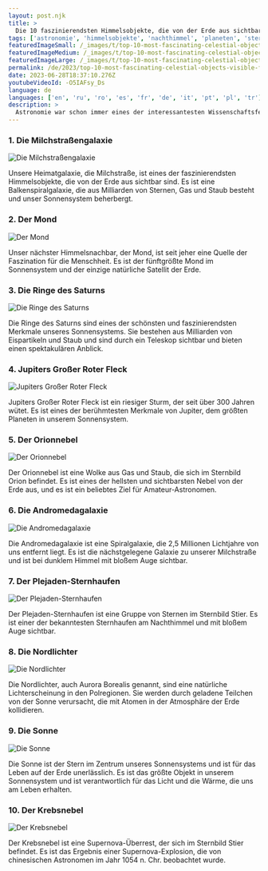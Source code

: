 ```yaml
---
layout: post.njk
title: >
  Die 10 faszinierendsten Himmelsobjekte, die von der Erde aus sichtbar sind
tags: ['astronomie', 'himmelsobjekte', 'nachthimmel', 'planeten', 'sterne']
featuredImageSmall: /_images/t/top-10-most-fascinating-celestial-objects-visible-from-earth-cover-de-small.webp
featuredImageMedium: /_images/t/top-10-most-fascinating-celestial-objects-visible-from-earth-cover-de-medium.webp
featuredImageLarge: /_images/t/top-10-most-fascinating-celestial-objects-visible-from-earth-cover-de-large.webp
permalink: /de/2023/top-10-most-fascinating-celestial-objects-visible-from-earth.html
date: 2023-06-28T18:37:10.276Z
youtubeVideoId: -O5IAFsy_Ds
language: de
languages: ['en', 'ru', 'ro', 'es', 'fr', 'de', 'it', 'pt', 'pl', 'tr']
description: >
  Astronomie war schon immer eines der interessantesten Wissenschaftsfelder, und das aus gutem Grund. Von den funkelnden Sternen am Nachthimmel bis zu den majestätischen Planeten in unserem Sonnensystem gibt es kein Mangel an faszinierenden Himmelsobjekten zu erforschen. Hier sind die Top 10 Himmelsobjekte, die Sie staunen lassen werden.
---
```


### 1. Die Milchstraßengalaxie

![Die Milchstraßengalaxie](/_images/3/39c6b64b2aae0636a087d6c38ef9a13d-medium.webp)

Unsere Heimatgalaxie, die Milchstraße, ist eines der faszinierendsten Himmelsobjekte, die von der Erde aus sichtbar sind. Es ist eine Balkenspiralgalaxie, die aus Milliarden von Sternen, Gas und Staub besteht und unser Sonnensystem beherbergt.

### 2. Der Mond

![Der Mond](/_images/5/5e4e79fb40cf307b58dffb8fde53c975-medium.webp)

Unser nächster Himmelsnachbar, der Mond, ist seit jeher eine Quelle der Faszination für die Menschheit. Es ist der fünftgrößte Mond im Sonnensystem und der einzige natürliche Satellit der Erde.

### 3. Die Ringe des Saturns

![Die Ringe des Saturns](/_images/4/4638cd87a485690168bc78a74a2cbde5-medium.webp)

Die Ringe des Saturns sind eines der schönsten und faszinierendsten Merkmale unseres Sonnensystems. Sie bestehen aus Milliarden von Eispartikeln und Staub und sind durch ein Teleskop sichtbar und bieten einen spektakulären Anblick.

### 4. Jupiters Großer Roter Fleck

![Jupiters Großer Roter Fleck](/_images/0/0e5f644498e8b7bd7443cbd2ca5746ac-medium.webp)

Jupiters Großer Roter Fleck ist ein riesiger Sturm, der seit über 300 Jahren wütet. Es ist eines der berühmtesten Merkmale von Jupiter, dem größten Planeten in unserem Sonnensystem.

### 5. Der Orionnebel

![Der Orionnebel](/_images/5/503fd3dde324baf3f8c50052200dcc88-medium.webp)

Der Orionnebel ist eine Wolke aus Gas und Staub, die sich im Sternbild Orion befindet. Es ist eines der hellsten und sichtbarsten Nebel von der Erde aus, und es ist ein beliebtes Ziel für Amateur-Astronomen.

### 6. Die Andromedagalaxie

![Die Andromedagalaxie](/_images/2/29168fbd1c9e4a8dba52c0f802acd1f6-medium.webp)

Die Andromedagalaxie ist eine Spiralgalaxie, die 2,5 Millionen Lichtjahre von uns entfernt liegt. Es ist die nächstgelegene Galaxie zu unserer Milchstraße und ist bei dunklem Himmel mit bloßem Auge sichtbar.

### 7. Der Plejaden-Sternhaufen

![Der Plejaden-Sternhaufen](/_images/d/db22475244269cf1e97f08efe6852a92-medium.webp)

Der Plejaden-Sternhaufen ist eine Gruppe von Sternen im Sternbild Stier. Es ist einer der bekanntesten Sternhaufen am Nachthimmel und mit bloßem Auge sichtbar.

### 8. Die Nordlichter

![Die Nordlichter](/_images/a/adefee4f9a60019fac9dffb124d6a445-medium.webp)

Die Nordlichter, auch Aurora Borealis genannt, sind eine natürliche Lichterscheinung in den Polregionen. Sie werden durch geladene Teilchen von der Sonne verursacht, die mit Atomen in der Atmosphäre der Erde kollidieren.

### 9. Die Sonne

![Die Sonne](/_images/2/29c2c7e46ce9f21e63f83a4b01688f9d-medium.webp)

Die Sonne ist der Stern im Zentrum unseres Sonnensystems und ist für das Leben auf der Erde unerlässlich. Es ist das größte Objekt in unserem Sonnensystem und ist verantwortlich für das Licht und die Wärme, die uns am Leben erhalten.

### 10. Der Krebsnebel

![Der Krebsnebel](/_images/2/2fcf6a9f2673ffb3823bb2ef5a154f57-medium.webp)

Der Krebsnebel ist eine Supernova-Überrest, der sich im Sternbild Stier befindet. Es ist das Ergebnis einer Supernova-Explosion, die von chinesischen Astronomen im Jahr 1054 n. Chr. beobachtet wurde.

